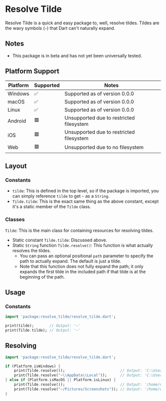 # Resolve Tilde

Resolve Tilde is a quick and easy package to, well, resolve tildes. Tildes are the wavy symbols (`~`) that Dart can't naturally expand.

## Notes

- This package is in beta and has not yet been universally tested.

## Platform Support

| Platform | Supported | Notes |
| -------- | --------- | ----- |
| Windows | ✅ | Supported as of version 0.0.0
| macOS | ✅ | Supported as of version 0.0.0
| Linux | ✅ | Supported as of version 0.0.0
| Android | 🟥 | Unsupported due to restricted filesystem
| iOS | 🟥 | Unsupported due to restricted filesystem
| Web | 🟥 | Unsupported due to no filesystem

## Layout

### Constants

- `tilde`: This is defined in the top level, so if the package is imported, you can simply reference `tilde` to get `~` as a `String`.
- `Tilde.tilde`: This is the exact same thing as the above constant, except it's a static member of the `Tilde` class.

### Classes

`Tilde`: This is the main class for containing resources for resolving tildes.
- Static constant `Tilde.tilde`: Discussed above.
- Static `String` function `Tilde.resolve()`: This function is what actually resolves the tildes.
    - You can pass an optional positional `path` parameter to specify the path to actually expand. The default is just a tilde.
    - Note that this function does not fully expand the path; it only expands the first tilde in the included path if that tilde is at the beginning of the path.

## Usage

### Constants

```dart
import 'package:resolve_tilde/resolve_tilde.dart';

print(tilde);       // Output: '~'
print(Tilde.tilde); // Output: '~'
```

## Resolving

```dart
import 'package:resolve_tilde/resolve_tilde.dart';

if (Platform.isWindows) {
    print(Tilde.resolve());                         // Output: 'C:\Users\user'
    print(Tilde.resolve("~\\AppData\\Local"));      // Output: 'C:\Users\user\AppData\Local'
} else if (Platform.isMacOS || Platform.isLinux) {
    print(Tilde.resolve());                         // Output: '/home/user' or similar
    print(Tilde.resolve("~/Pictures/Screenshots")); // Output: '/home/user/Pictures/Screenshots' or similar
}
```